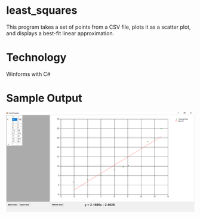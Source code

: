 ﻿# least_squares
This program takes a set of points from a CSV file, plots it as a scatter plot, and displays a best-fit linear approximation.

# Technology
Winforms with C#

# Sample Output
![Sample Output](least_squares_sample.png)